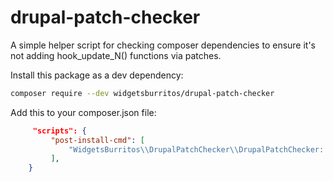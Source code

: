 # drupal-patch-checker

A simple helper script for checking composer dependencies to ensure it's not adding hook_update_N() functions via patches.

Install this package as a dev dependency: 

```bash
composer require --dev widgetsburritos/drupal-patch-checker
```

Add this to your composer.json file: 

```json
     "scripts": {
         "post-install-cmd": [
             "WidgetsBurritos\\DrupalPatchChecker\\DrupalPatchChecker::checkComposerFile"
         ],
    }
```

